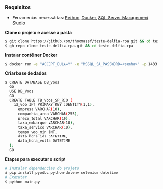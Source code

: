 ### Requisitos

- Ferramentas necessárias:
[Python](https://www.python.org/downloads/),
[Docker](https://www.docker.com/products/docker-desktop/),
[SQL Server Management Studio](https://learn.microsoft.com/pt-br/sql/ssms/download-sql-server-management-studio-ssms?view=sql-server-ver16#download-ssms)


**Clone o projeto e acesse a pasta**

```bash
$ git clone https://github.com/thoomassf/teste-delfia-rpa.git && cd teste-delfia-rpa
$ gh repo clone teste-delfia-rpa.git && cd teste-delfia-rpa
```

**Instalar contêiner Docker**

```bash
$ docker run -e "ACCEPT_EULA=Y" -e "MSSQL_SA_PASSWORD=<senha>" -p 1433:1433 -d mcr.microsoft.com/mssql/server:2019-latest
```

**Criar base de dados**
```bash
$ CREATE DATABASE DB_Voos
  GO
  USE DB_Voos
  GO
  CREATE TABLE TB_Voos_SP_RIO (
    id_voo INT PRIMARY KEY IDENTITY(1,1),
      empresa VARCHAR(10),
      companhia_area VARCHAR(255),
      preco_total VARCHAR(10),
      taxa_embarque VARCHAR(10),
      taxa_servico VARCHAR(10),
      tempo_voo_min INT,
      data_hora_ida DATETIME,
      data_hora_volta DATETIME
  );
  GO
```

**Etapas para executar o script**

```bash
# Instalar dependencias do projeto
$ pip install pyodbc python-dotenv selenium datetime
# Executar 
$ python main.py
```